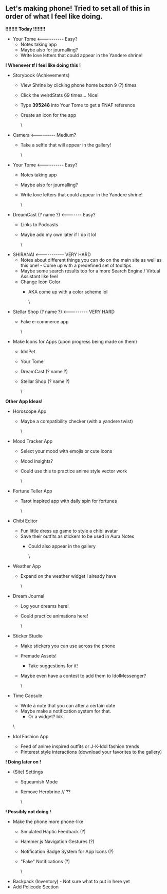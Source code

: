 ## **Let's making phone! Tried to set all of this in order of what I feel like doing.**

**!!!!!!!! Today !!!!!!!!**


* Your Tome <---------- Easy?
  * Notes taking app
  * Maybe also for journalling?
  * Write love letters that could appear in the Yandere shrine!


**! Whenever tf I feel like doing this !**

* Storybook (Achievements)
  * View Shrine by clicking phone home button 9 (?) times
  * Click the weirdStats 69 times... Nice!
  * Type **395248** into Your Tome to get a FNAF reference
  * Create an icon for the app

    \
* Camera <--------- Medium?
  * Take a selfie that will appear in the gallery!

    \
* Your Tome <---------- Easy?
  * Notes taking app
  * Maybe also for journalling?
  * Write love letters that could appear in the Yandere shrine!

    \
* DreamCast (? name ?) <------- Easy?
  * Links to Podcasts
  * Maybe add my own later if I do it lol

    \
* SHIRANAI <----------- VERY HARD
  * Notes about different things you can do on the main site as well as this one! - Come up with a predefined set of tooltips.
  * Maybe some search results too for a more Search Engine / Virtual Assistant like feel
  * Change Icon Color
    * AKA come up with a color scheme lol

      \
* Stellar Shop (? name ?) <--------- VERY HARD
  * Fake e-commerce app

    \
* Make Icons for Apps (upon progress being made on them)
  * IdolPet
  * Your Tome
  * DreamCast (? name ?)
  * Stellar Shop (? name ?)

    \

**Other App Ideas!**

* Horoscope App
  * Maybe a compatibility checker (with a yandere twist)

    \
* Mood Tracker App
  * Select your mood with emojis or cute icons
  * Mood insights?
  * Could use this to practice anime style vector work

    \
* Fortune Teller App
  * Tarot inspired app with daily spin for fortunes

    \
* Chibi Editor
  * Fun little dress up game to style a chibi avatar
  * Save their outfits as stickers to be used in Aura Notes
    * Could also appear in the gallery

      \
* Weather App
  * Expand on the weather widget I already have

    \
* Dream Journal
  * Log your dreams here!
  * Could practice animations here!

    \
* Sticker Studio
  * Make stickers you can use across the phone
  * Premade Assets!
    * Take suggestions for it!
  * Maybe even have a contest to add them to IdolMessenger?

    \
* Time Capsule
  * Write a note that you can after a certain date
  * Maybe make a notification system for that.
    * Or a widget? Idk

  \
* Idol Fashion App
  * Feed of anime inspired outfits or J-K-Idol fashion trends
  * Pinterest style interactions (download your favorites to the gallery)


**! Doing later on !**

* (Site) Settings
  * Squeamish Mode
  * Remove Herobrine // ??

    \

**! Possibly not doing !**

* Make the phone more phone-like
  * Simulated Haptic Feedback (?)
  * Hammer.js Navigation Gestures (?)
  * Notification Badge System for App Icons (?)
  * "Fake" Notifications (?)

    \
* Backpack (Inventory) - Not sure what to put in here yet
* Add Pollcode Section


